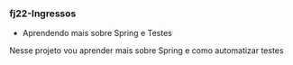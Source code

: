 ### fj22-Ingressos
- Aprendendo mais sobre Spring e Testes

Nesse projeto vou aprender mais sobre Spring e como automatizar testes
